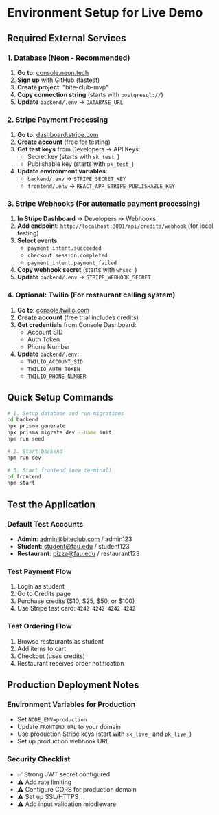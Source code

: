 # Environment Setup for Live Demo

## Required External Services

### 1. Database (Neon - Recommended)
1. **Go to**: [console.neon.tech](https://console.neon.tech)
2. **Sign up** with GitHub (fastest)
3. **Create project**: "bite-club-mvp"
4. **Copy connection string** (starts with `postgresql://`)
5. **Update** `backend/.env` → `DATABASE_URL`

### 2. Stripe Payment Processing
1. **Go to**: [dashboard.stripe.com](https://dashboard.stripe.com)
2. **Create account** (free for testing)
3. **Get test keys** from Developers → API Keys:
   - Secret key (starts with `sk_test_`)
   - Publishable key (starts with `pk_test_`)
4. **Update environment variables**:
   - `backend/.env` → `STRIPE_SECRET_KEY`
   - `frontend/.env` → `REACT_APP_STRIPE_PUBLISHABLE_KEY`

### 3. Stripe Webhooks (For automatic payment processing)
1. **In Stripe Dashboard** → Developers → Webhooks
2. **Add endpoint**: `http://localhost:3001/api/credits/webhook` (for local testing)
3. **Select events**: 
   - `payment_intent.succeeded`
   - `checkout.session.completed`
   - `payment_intent.payment_failed`
4. **Copy webhook secret** (starts with `whsec_`)
5. **Update** `backend/.env` → `STRIPE_WEBHOOK_SECRET`

### 4. Optional: Twilio (For restaurant calling system)
1. **Go to**: [console.twilio.com](https://console.twilio.com)
2. **Create account** (free trial includes credits)
3. **Get credentials** from Console Dashboard:
   - Account SID
   - Auth Token
   - Phone Number
4. **Update** `backend/.env`:
   - `TWILIO_ACCOUNT_SID`
   - `TWILIO_AUTH_TOKEN`
   - `TWILIO_PHONE_NUMBER`

## Quick Setup Commands

```bash
# 1. Setup database and run migrations
cd backend
npx prisma generate
npx prisma migrate dev --name init
npm run seed

# 2. Start backend
npm run dev

# 3. Start frontend (new terminal)
cd frontend
npm start
```

## Test the Application

### Default Test Accounts
- **Admin**: admin@biteclub.com / admin123
- **Student**: student@fau.edu / student123
- **Restaurant**: pizza@fau.edu / restaurant123

### Test Payment Flow
1. Login as student
2. Go to Credits page
3. Purchase credits ($10, $25, $50, or $100)
4. Use Stripe test card: `4242 4242 4242 4242`

### Test Ordering Flow
1. Browse restaurants as student
2. Add items to cart
3. Checkout (uses credits)
4. Restaurant receives order notification

## Production Deployment Notes

### Environment Variables for Production
- Set `NODE_ENV=production`
- Update `FRONTEND_URL` to your domain
- Use production Stripe keys (start with `sk_live_` and `pk_live_`)
- Set up production webhook URL

### Security Checklist
- ✅ Strong JWT secret configured
- ⚠️ Add rate limiting
- ⚠️ Configure CORS for production domain
- ⚠️ Set up SSL/HTTPS
- ⚠️ Add input validation middleware